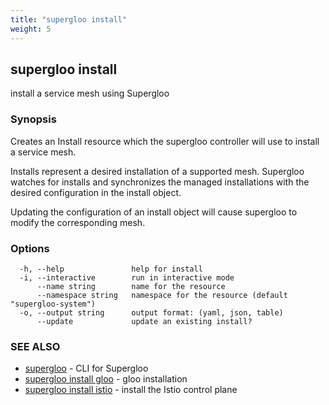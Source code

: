 ```yaml
---
title: "supergloo install"
weight: 5
---
```

## supergloo install

install a service mesh using Supergloo

### Synopsis

Creates an Install resource which the supergloo controller 
will use to install a service mesh.

Installs represent a desired installation of a supported mesh.
Supergloo watches for installs and synchronizes the managed installations
with the desired configuration in the install object.

Updating the configuration of an install object will cause supergloo to 
modify the corresponding mesh.




### Options

```
  -h, --help               help for install
  -i, --interactive        run in interactive mode
      --name string        name for the resource
      --namespace string   namespace for the resource (default "supergloo-system")
  -o, --output string      output format: (yaml, json, table)
      --update             update an existing install?
```

### SEE ALSO

* [supergloo](../supergloo)	 - CLI for Supergloo
* [supergloo install gloo](../supergloo_install_gloo)	 - gloo installation
* [supergloo install istio](../supergloo_install_istio)	 - install the Istio control plane


